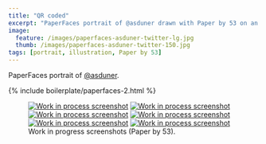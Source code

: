 ```yaml
---
title: "QR coded"
excerpt: "PaperFaces portrait of @asduner drawn with Paper by 53 on an iPad."
image: 
  feature: /images/paperfaces-asduner-twitter-lg.jpg
  thumb: /images/paperfaces-asduner-twitter-150.jpg
tags: [portrait, illustration, Paper by 53]
---
```


PaperFaces portrait of <a href="http://twitter.com/asduner">@asduner</a>.

{% include boilerplate/paperfaces-2.html %}

<figure class="half">
	<a href="{{ site.url }}/images/paperfaces-asduner-process-1-lg.jpg"><img src="{{ site.url }}/images/paperfaces-asduner-process-1-600.jpg" alt="Work in process screenshot"></a>
	<a href="{{ site.url }}/images/paperfaces-asduner-process-2-lg.jpg"><img src="{{ site.url }}/images/paperfaces-asduner-process-2-600.jpg" alt="Work in process screenshot"></a>
	<a href="{{ site.url }}/images/paperfaces-asduner-process-3-lg.jpg"><img src="{{ site.url }}/images/paperfaces-asduner-process-3-600.jpg" alt="Work in process screenshot"></a>
	<a href="{{ site.url }}/images/paperfaces-asduner-process-4-lg.jpg"><img src="{{ site.url }}/images/paperfaces-asduner-process-4-600.jpg" alt="Work in process screenshot"></a>
	<a href="{{ site.url }}/images/paperfaces-asduner-process-5-lg.jpg"><img src="{{ site.url }}/images/paperfaces-asduner-process-5-600.jpg" alt="Work in process screenshot"></a>
	<a href="{{ site.url }}/images/paperfaces-asduner-process-6-lg.jpg"><img src="{{ site.url }}/images/paperfaces-asduner-process-6-600.jpg" alt="Work in process screenshot"></a>
	<figcaption>Work in progress screenshots (Paper by 53).</figcaption>
</figure>